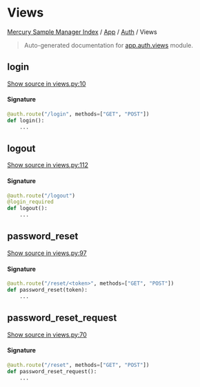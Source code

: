 # Views

[Mercury Sample Manager Index](../../README.md#mercury-sample-manager-index) /
[App](../index.md#app) /
[Auth](./index.md#auth) /
Views

> Auto-generated documentation for [app.auth.views](https://github.com/HolgerGraef/MSM/blob/master/app/auth/views.py) module.

## login

[Show source in views.py:10](https://github.com/HolgerGraef/MSM/blob/master/app/auth/views.py#L10)

#### Signature

```python
@auth.route("/login", methods=["GET", "POST"])
def login():
    ...
```



## logout

[Show source in views.py:112](https://github.com/HolgerGraef/MSM/blob/master/app/auth/views.py#L112)

#### Signature

```python
@auth.route("/logout")
@login_required
def logout():
    ...
```



## password_reset

[Show source in views.py:97](https://github.com/HolgerGraef/MSM/blob/master/app/auth/views.py#L97)

#### Signature

```python
@auth.route("/reset/<token>", methods=["GET", "POST"])
def password_reset(token):
    ...
```



## password_reset_request

[Show source in views.py:70](https://github.com/HolgerGraef/MSM/blob/master/app/auth/views.py#L70)

#### Signature

```python
@auth.route("/reset", methods=["GET", "POST"])
def password_reset_request():
    ...
```



